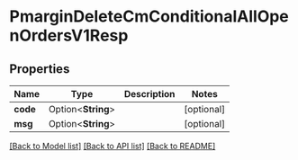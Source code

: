 # PmarginDeleteCmConditionalAllOpenOrdersV1Resp

## Properties

Name | Type | Description | Notes
------------ | ------------- | ------------- | -------------
**code** | Option<**String**> |  | [optional]
**msg** | Option<**String**> |  | [optional]

[[Back to Model list]](../README.md#documentation-for-models) [[Back to API list]](../README.md#documentation-for-api-endpoints) [[Back to README]](../README.md)


